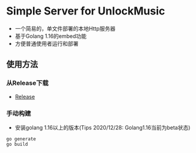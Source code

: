 # Simple Server for UnlockMusic
- 一个简易的，单文件部署的本地Http服务器
- 基于Golang 1.16的embed功能
- 方便普通使用者运行和部署

## 使用方法
### 从Release下载
- [Release](https://github.com/unlock-music/simple-server/releases)
### 手动构建
- 安装golang 1.16以上的版本(Tips 2020/12/28: Golang1.16当前为beta状态)
```shell script
go generate
go build
```
